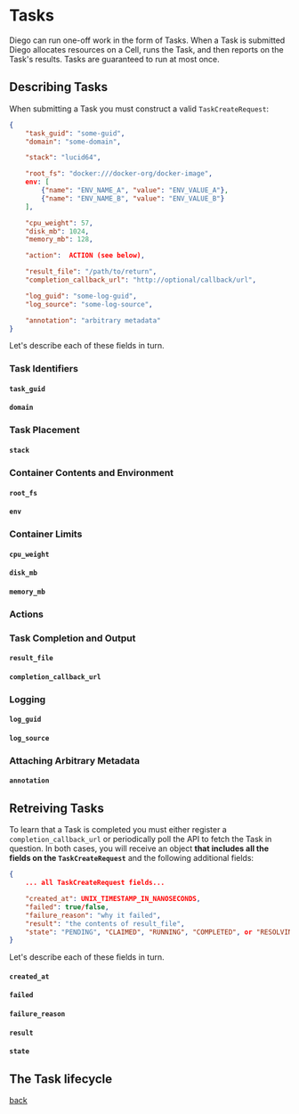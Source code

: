 # Tasks

Diego can run one-off work in the form of Tasks.  When a Task is submitted Diego allocates resources on a Cell, runs the Task, and then reports on the Task's results.  Tasks are guaranteed to run at most once.

## Describing Tasks

When submitting a Task you must construct a valid `TaskCreateRequest`:

```json
{
    "task_guid": "some-guid",
    "domain": "some-domain",

    "stack": "lucid64",

    "root_fs": "docker:///docker-org/docker-image",
    env: [
        {"name": "ENV_NAME_A", "value": "ENV_VALUE_A"},
        {"name": "ENV_NAME_B", "value": "ENV_VALUE_B"}
    ],

    "cpu_weight": 57,
    "disk_mb": 1024,
    "memory_mb": 128,

    "action":  ACTION (see below),

    "result_file": "/path/to/return",
    "completion_callback_url": "http://optional/callback/url",

    "log_guid": "some-log-guid",
    "log_source": "some-log-source",

    "annotation": "arbitrary metadata"
}
```

Let's describe each of these fields in turn.

### Task Identifiers

#### `task_guid`
#### `domain`

### Task Placement

#### `stack`

### Container Contents and Environment

#### `root_fs`
#### `env`

### Container Limits

#### `cpu_weight`
#### `disk_mb`
#### `memory_mb`

### Actions

### Task Completion and Output

#### `result_file`
#### `completion_callback_url`

### Logging

#### `log_guid`
#### `log_source`

### Attaching Arbitrary Metadata

#### `annotation`

## Retreiving Tasks

To learn that a Task is completed you must either register a `completion_callback_url` or periodically poll the API to fetch the Task in question.  In both cases, you will receive an object **that includes all the fields on the `TaskCreateRequest`** and the following additional fields:

```json
{
    ... all TaskCreateRequest fields...

    "created_at": UNIX_TIMESTAMP_IN_NANOSECONDS,
    "failed": true/false,
    "failure_reason": "why it failed",
    "result": "the contents of result_file",
    "state": "PENDING", "CLAIMED", "RUNNING", "COMPLETED", or "RESOLVING"
}
```

Let's describe each of these fields in turn.

#### `created_at`

#### `failed`

#### `failure_reason`

#### `result`

#### `state`

## The Task lifecycle



[back](README.md)